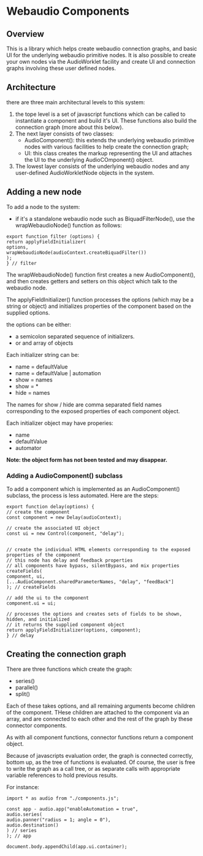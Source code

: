 # Webaudio Components

## Overview

This is a library which helps create webaudio connection graphs, and basic UI for the underlying webaudio primitive nodes. It is also possible to create your own nodes via the AudioWorklet facility and create UI and connection graphs involving these user defined nodes.

## Architecture

there are three main architectural levels to this system:

1. the tope level is a set of javascript functions which can be called to instantiate a component and build it's UI. These functions also build the connection graph (more about this below).
2. The next layer consists of two classes:
   - AudioComponent(): this extends the underlying webaudio primitive nodes with various facilities to help create the connection graph;
   - UI: this class creates the markup representing the UI and attaches the UI to the underlying AudioCOmponent() object.
3. The lowest layer consists of the underlying webaudio nodes and any user-defined AudioWorkletNode objects in the system.

## Adding a new node

To add a node to the system:

- if it's a standalone webaudio node such as BiquadFilterNode(), use the wrapWebaudioNode() function as follows:
 
```
export function filter (options) {
return applyFieldInitializer(
options,
wrapWebaudioNode(audioContext.createBiquadFilter())
);
} // filter
```

The wrapWebaudioNode() function first creates a new AudioComponent(), and then creates getters and setters on this object which talk to the webaudio node.

The applyFieldInitializer() function processes the options (which may be a string or object) and initializes properties of the component based on the supplied options. 

the options can be either:

- a semicolon separated sequence of initializers.
- or and array of objects

Each initializer string can be:

- name = defaultValue
- name = defaultValue | automation
- show = names
- show = *
- hide = names

The names for show / hide are comma separated field names corresponding to the exposed properties of each component object.

Each initializer object may have  properies:

- name
- defaultValue
- automator

__Note: the object form has not been tested and may disappear.__

### Adding a AudioComponent() subclass

To add a component which is implemented as an AudioComponent() subclass, the process is less automated. Here are the steps:

```
export function delay(options) {
// create the component
const component = new Delay(audioContext);

// create the associated UI object
const ui = new Control(component, "delay");


// create the individual HTML elements corresponding to the exposed properties of the component
// this node has delay and feedback properties
// all components have bypass, silentBypass, and mix properties
createFields(
component, ui,
[...AudioComponent.sharedParameterNames, "delay", "feedBack"]
); // createFields

// add the ui to the component
component.ui = ui;

// processes the options and creates sets of fields to be shown, hidden, and initialized
// it returns the supplied component object
return applyFieldInitializer(options, component);
} // delay
```

## Creating the connection graph

There are three functions which create the graph:

- series()
- parallel()
- split()

Each of these takes options, and all remaining arguments become children of the component. THese children are attached to the component via an array, and are connected to each other and the rest of the graph by these connector components.

As with all component functions, connector functions return a component object.

Because of javascripts evaluation order, the graph is connected correctly, bottom up, as the tree of functions is evaluated. Of course, the user is free to write the graph as a call tree, or as separate calls with appropriate variable references to hold previous results.

For instance:

```
import * as audio from "./components.js";
 
const app - audio.app("enableAutomation = true",
audio.series(
audio.panner("radius = 1; angle = 0"),
audio.destination()
) // series
); // app

document.body.appendChild(app.ui.container);
```

